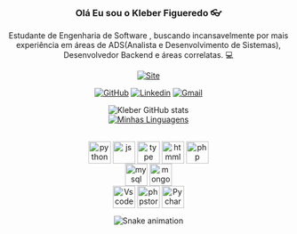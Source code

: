 <div style = "display: inline_block" align="center">
    <h3>Olá Eu sou o Kleber Figueredo 👓</h3>

Estudante de Engenharia de Software , buscando incansavelmente por mais experiência em áreas de ADS(Analista e Desenvolvimento de Sistemas), Desenvolvedor Backend e áreas correlatas. 💻
<br>

[![Site](https://img.shields.io/website?label=biokleberdev.com&style=for-the-badge&url=https://kleberfdev.github.io/Bio/)](https://kleberfdev.github.io/Bio/)

[![GitHub](https://img.shields.io/badge/GitHub-100000?style=for-the-badge&logo=github&logoColor=white)](https://github.com/kleberfdev)
[![Linkedin](https://img.shields.io/badge/LinkedIn-0077B5?style=for-the-badge&logo=linkedin&logoColor=white)](https://www.linkedin.com/in/klebersantanaf/)
[![Gmail](https://img.shields.io/badge/Gmail-D14836?style=for-the-badge&logo=gmail&logoColor=white)](mailto:kleberf.dev@gmail.com)

![Kleber GitHub stats](https://github-readme-stats-sigma-five.vercel.app/api?username=kleberfdev&show_icons=true&theme=dracula)
<br>
[![Minhas Linguagens](https://github-readme-stats-sigma-five.vercel.app/api/top-langs/?username=kleberfdev&layout=compact&theme=dracula)](https://github.com/kleberfdev/github-readme-stats)
    </div>
<div style = "display: inline_block" align="center"></br>
    <img align= "center" alt="python" height="40" width="40" src="https://cdn.jsdelivr.net/gh/devicons/devicon/icons/python/python-original.svg">
    <img align= "center" alt="js" height="40" width="40" src="https://cdn.jsdelivr.net/gh/devicons/devicon/icons/javascript/javascript-original.svg">
    <img align= "center" alt="type" height="40" width="40" src="https://cdn.jsdelivr.net/gh/devicons/devicon/icons/typescript/typescript-original.svg">
    <img align= "center" alt="htmml5" height="40" width="40"  src="https://cdn.jsdelivr.net/gh/devicons/devicon/icons/html5/html5-original-wordmark.svg">
    <img align= "center" alt="php" height="40" width="40" src="https://cdn.jsdelivr.net/gh/devicons/devicon/icons/php/php-plain.svg"><br>
    <img align= "center" alt="mysql" height="40" width="40" src="https://cdn.jsdelivr.net/gh/devicons/devicon/icons/mysql/mysql-original.svg">
    <img align= "center" alt="mongodb" height="40" width="40" src="https://cdn.jsdelivr.net/gh/devicons/devicon/icons/mongodb/mongodb-original.svg"><br>
    <img align= "center" alt="Vscode" height="40" width="40" src="https://cdn.jsdelivr.net/gh/devicons/devicon/icons/vscode/vscode-original.svg">
    <img align= "center" alt="phpstorm" height="40" width="40" src="https://cdn.jsdelivr.net/gh/devicons/devicon/icons/phpstorm/phpstorm-original.svg">
    <img align= "center" alt="Pycharm" height="40" width="40" src="https://cdn.jsdelivr.net/gh/devicons/devicon/icons/pycharm/pycharm-original.svg">


  ![Snake animation](https://github.com/danielbped/danielbped/blob/output/github-contribution-grid-snake.svg)
  
</div>

